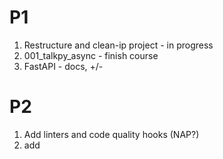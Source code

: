 # P1
1) Restructure and clean-ip project - in progress
2) 001_talkpy_async - finish course
3) FastAPI - docs, +/-

# P2
1) Add linters and code quality hooks (NAP?)
2) add